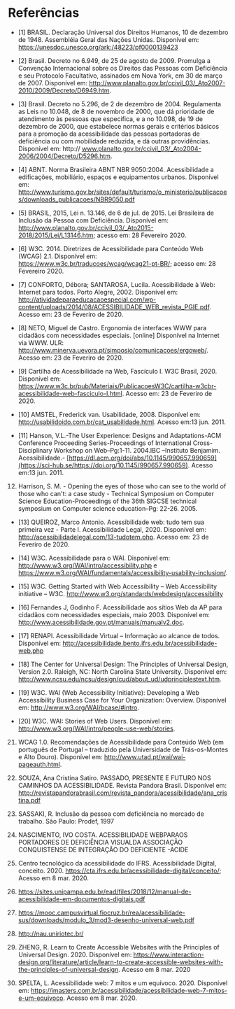 # Referências

- [1] BRASIL. Declaração Universal dos Direitos Humanos, 10 de dezembro de 1948. Assembléia Geral das Nações Unidas. Disponível em: https://unesdoc.unesco.org/ark:/48223/pf0000139423

- [2] Brasil. Decreto no 6.949, de 25 de agosto de 2009. Promulga a Convenção Internacional sobre os Direitos das Pessoas com Deficiência e seu Protocolo Facultativo, assinados em Nova York, em 30 de março de 2007. Disponível em: http://www.planalto.gov.br/ccivil_03/_Ato2007-2010/2009/Decreto/D6949.htm.

- [3] Brasil. Decreto no 5.296, de 2 de dezembro de 2004. Regulamenta as Leis no 10.048, de 8 de novembro de 2000, que dá prioridade de atendimento às pessoas que especifica, e a no 10.098, de 19 de dezembro de 2000, que estabelece normas gerais e critérios básicos para a promoção da acessibilidade das pessoas portadoras de deficiência ou com mobilidade reduzida, e dá outras providências. Disponível em: http:// www.planalto.gov.br/ccivil_03/_Ato2004-2006/2004/Decreto/D5296.htm.

- [4] ABNT. Norma Brasileira ABNT NBR 9050:2004. Acessibilidade a edificações, mobiliário, espaços e equipamentos urbanos. Disponível em: http://www.turismo.gov.br/sites/default/turismo/o_ministerio/publicacoes/downloads_publicacoes/NBR9050.pdf

- [5] BRASIL, 2015, Lei n. 13.146, de 6 de jul. de 2015. Lei Brasileira de Inclusão da Pessoa com Deficiência. Disponível em: http://www.planalto.gov.br/ccivil_03/_Ato2015-2018/2015/Lei/L13146.htm; acesso em: 28 Fevereiro 2020.

- [6] W3C. 2014. Diretrizes de Acessibilidade para Conteúdo Web (WCAG) 2.1. Disponível em: https://www.w3c.br/traducoes/wcag/wcag21-pt-BR/; acesso em: 28 Fevereiro 2020.

- [7] CONFORTO, Débora; SANTAROSA, Lucila. Acessibilidade à Web: Internet para todos. Porto Alegre, 2002. Disponível em: http://atividadeparaeducacaoespecial.com/wp-content/uploads/2014/08/ACESSIBILIDADE_WEB_revista_PGIE.pdf. Acesso em: 23 de Feveriro de 2020.

- [8] NETO,  Miguel  de  Castro.  Ergonomia  de  interfaces  WWW  para  cidadãos  com  necessidades  especiais.  [online]  Disponível  na  Internet via WWW. ULR: http://www.minerva.uevora.pt/simposio/comunicacoes/ergoweb/. Acesso em: 23 de Feveriro de 2020.

- [9] Cartilha de Acessibilidade na Web, Fascículo I. W3C Brasil, 2020. Disponível em: https://www.w3c.br/pub/Materiais/PublicacoesW3C/cartilha-w3cbr-acessibilidade-web-fasciculo-I.html. Acesso em: 23 de Feveriro de 2020.

- [10] AMSTEL, Frederick van. Usabilidade, 2008. Disponível em: <http://usabilidoido.com.br/cat_usabilidade.html>. Acesso em:13 jun. 2011.

- [11] Hanson,  V.L.-The  User  Experience:  Designs  and  Adaptations-ACM  Conference  Proceeding Series-Proceedings of International Cross-Disciplinary Workshop on Web–Pg:1-11. 2004.IBC –Instituto Benjamim. Acessibilidade.- [https://dl.acm.org/doi/abs/10.1145/990657.990659](https://sci-hub.se/https://doi.org/10.1145/990657.990659). Acesso em:13 jun. 2011.

12. Harrison, S. M. - Opening the eyes of those who can see to the world of those who can't: a case study - Technical  Symposium  on  Computer  Science  Education-Proceedings  of  the  36th SIGCSE technical symposium on Computer science education–Pg: 22-26. 2005.

- [13] QUEIROZ, Marco Antonio. Acessibilidade web: tudo tem sua primeira vez - Parte I. Acessibilidade Legal, 2020. Disponível em: http://acessibilidadelegal.com/13-tudotem.php. Acesso em: 23 de Feveriro de 2020.

- [14]  W3C. Acessibilidade para o WAI. Disponível em: <http://www.w3.org/WAI/intro/accessibility.php> e <https://www.w3.org/WAI/fundamentals/accessibility-usability-inclusion/>.

- [15]  W3C. Getting Started with Web Accessibility – Web Accessibility initiative – W3C. <http://www.w3.org/standards/webdesign/accessibility>

- [16] Fernandes J, Godinho F. Acessibilidade aos sítios Web da AP para cidadãos com necessidades especiais, maio 2003. Disponível em: http://www.acessibilidade.gov.pt/manuais/manualv2.doc.

- [17] RENAPI. Acessibilidade Virtual – Informação ao alcance de todos. Disponível em: <http://acessibilidade.bento.ifrs.edu.br/acessibilidade-web.php>

- [18] The Center for Universal Design: The Principles of Universal Design, Version 2.0. Raleigh, NC: North Carolina State University. Disponível em: http://www.ncsu.edu/ncsu/design/cud/about_ud/udprinciplestext.htm.

- [19] W3C. WAI (Web Accessibility Initiative): Developing a Web Accessibility Business Case for Your Organization: Overview. Disponível em: http://www.w3.org/WAI/bcase/#intro.

- [20] W3C. WAI: Stories of Web Users. Disponível em: http://www.w3.org/WAI/intro/people-use-web/stories.

21. WCAG 1.0. Recomendações de Acessibilidade para Conteúdo Web (em português de Portugal – traduzido pela Universidade de Trás-os-Montes e Alto Douro). Disponível em: http://www.utad.pt/wai/wai-pageauth.html.

22. SOUZA, Ana Cristina Satiro. PASSADO, PRESENTE E FUTURO NOS CAMINHOS DA ACESSIBILIDADE. Revista Pandora Brasil. Disponível em: http://revistapandorabrasil.com/revista_pandora/acessibilidade/ana_cristina.pdf

23. SASSAKI,  R. Inclusão  da  pessoa  com  deficiência  no  mercado  de  trabalho.  São  Paulo: Prodef, 1997

24. NASCIMENTO, IVO COSTA. ACESSIBILIDADE WEBPARAOS PORTADORES DE DEFICIÊNCIA VISUALDA ASSOCIAÇÃO CONQUISTENSE DE INTEGRAÇÃO DO DEFICIENTE -ACIDE

25. Centro tecnológico da acessibilidade do IFRS. Acessibilidade Digital, conceito. 2020. https://cta.ifrs.edu.br/acessibilidade-digital/conceito/; Acesso em 8 mar. 2020.

26. https://sites.unipampa.edu.br/ead/files/2018/12/manual-de-acessibilidade-em-documentos-digitais.pdf

27. https://mooc.campusvirtual.fiocruz.br/rea/acessibilidade-sus/downloads/modulo_3/mod3-desenho-universal-web.pdf

28. http://nau.uniriotec.br/

29. ZHENG, R. Learn to Create Accessible Websites with the Principles of Universal Design. 2020. Disponível em: https://www.interaction-design.org/literature/article/learn-to-create-accessible-websites-with-the-principles-of-universal-design. Acesso em 8 mar. 2020

30. SPELTA, L. Acessibilidade web: 7 mitos e um equívoco. 2020. Disponível em: https://imasters.com.br/acessibilidade/acessibilidade-web-7-mitos-e-um-equivoco. Acesso em 8 mar. 2020.